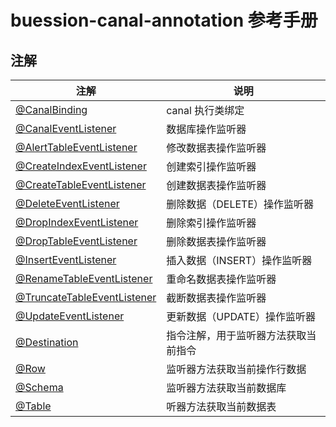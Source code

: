 # buession-canal-annotation 参考手册


## 注解



|  注解   | 说明    |
|  ----  | ----  |
| [@CanalBinding](https://javadoc.io/static/com.buession.canal/buession-canal-annotation/0.0.1/)  | canal 执行类绑定     |
| [@CanalEventListener](https://javadoc.io/static/com.buession.canal/buession-canal-annotation/0.0.1/)  | 数据库操作监听器     |
| [@AlertTableEventListener](https://javadoc.io/static/com.buession.canal/buession-canal-annotation/0.0.1/)  | 修改数据表操作监听器     |
| [@CreateIndexEventListener](https://javadoc.io/static/com.buession.canal/buession-canal-annotation/0.0.1/)  | 创建索引操作监听器     |
| [@CreateTableEventListener](https://javadoc.io/static/com.buession.canal/buession-canal-annotation/0.0.1/)  | 创建数据表操作监听器     |
| [@DeleteEventListener](https://javadoc.io/static/com.buession.canal/buession-canal-annotation/0.0.1/)  | 删除数据（DELETE）操作监听器     |
| [@DropIndexEventListener](https://javadoc.io/static/com.buession.canal/buession-canal-annotation/0.0.1/)  | 删除索引操作监听器     |
| [@DropTableEventListener](https://javadoc.io/static/com.buession.canal/buession-canal-annotation/0.0.1/)  | 删除数据表操作监听器     |
| [@InsertEventListener](https://javadoc.io/static/com.buession.canal/buession-canal-annotation/0.0.1/)  | 插入数据（INSERT）操作监听器     |
| [@RenameTableEventListener](https://javadoc.io/static/com.buession.canal/buession-canal-annotation/0.0.1/)  | 重命名数据表操作监听器     |
| [@TruncateTableEventListener](https://javadoc.io/static/com.buession.canal/buession-canal-annotation/0.0.1/)  | 截断数据表操作监听器     |
| [@UpdateEventListener](https://javadoc.io/static/com.buession.canal/buession-canal-annotation/0.0.1/)  | 更新数据（UPDATE）操作监听器     |
| [@Destination](https://javadoc.io/static/com.buession.canal/buession-canal-annotation/0.0.1/)  | 指令注解，用于监听器方法获取当前指令     |
| [@Row](https://javadoc.io/static/com.buession.canal/buession-canal-annotation/0.0.1/)  | 监听器方法获取当前操作行数据     |
| [@Schema](https://javadoc.io/static/com.buession.canal/buession-canal-annotation/0.0.1/)  | 监听器方法获取当前数据库    |
| [@Table](https://javadoc.io/static/com.buession.canal/buession-canal-annotation/0.0.1/)  | 听器方法获取当前数据表     |